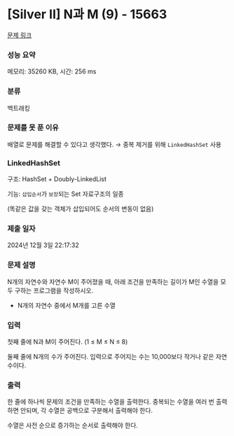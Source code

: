 # [Silver II] N과 M (9) - 15663 

[문제 링크](https://www.acmicpc.net/problem/15663) 

### 성능 요약

메모리: 35260 KB, 시간: 256 ms

### 분류

백트래킹

### 문제를 못 푼 이유

배열로 문제를 해결할 수 있다고 생각했다. → 중복 제거를 위해 `LinkedHashSet` 사용
   
### LinkedHashSet

구조: HashSet + Doubly-LinkedList

기능: `삽입순서`가 `보장`되는 Set 자료구조의 일종

(똑같은 값을 갖는 객체가 삽입되어도 순서의 변동이 없음)

### 제출 일자

2024년 12월 3일 22:17:32

### 문제 설명

<p>N개의 자연수와 자연수 M이 주어졌을 때, 아래 조건을 만족하는 길이가 M인 수열을 모두 구하는 프로그램을 작성하시오.</p>

<ul>
	<li>N개의 자연수 중에서 M개를 고른 수열</li>
</ul>

### 입력 

 <p>첫째 줄에 N과 M이 주어진다. (1 ≤ M ≤ N ≤ 8)</p>

<p>둘째 줄에 N개의 수가 주어진다. 입력으로 주어지는 수는 10,000보다 작거나 같은 자연수이다.</p>

### 출력 

 <p>한 줄에 하나씩 문제의 조건을 만족하는 수열을 출력한다. 중복되는 수열을 여러 번 출력하면 안되며, 각 수열은 공백으로 구분해서 출력해야 한다.</p>

<p>수열은 사전 순으로 증가하는 순서로 출력해야 한다.</p>

